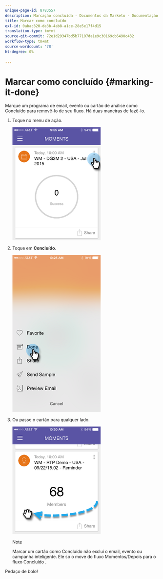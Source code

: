 ```yaml
---
unique-page-id: 8783557
description: Marcação concluída - Documentos da Marketo - Documentação do produto
title: Marcar como concluído
exl-id: 0abac320-da3b-4ab8-a1ce-28e5e17f4d15
translation-type: tm+mt
source-git-commit: 72e1d29347bd5b77107da1e9c30169cb6490c432
workflow-type: tm+mt
source-wordcount: '78'
ht-degree: 0%

---
```


# Marcar como concluído {#marking-it-done}

Marque um programa de email, evento ou cartão de análise como Concluído para removê-lo de seu fluxo. Há duas maneiras de fazê-lo.

1. Toque no menu de ação.

   ![](assets/image2015-7-14-17-3a32-3a35.png)

1. Toque em **Concluído**.

   ![](assets/image2015-7-14-17-3a36-3a31.png)

1. Ou passe o cartão para qualquer lado.

   ![](assets/image2015-9-25-9-3a46-3a6.png)

   >[!NOTE]
   >
   >Marcar um cartão como Concluído não exclui o email, evento ou campanha inteligente. Ele só o move do fluxo Momentos/Depois para o fluxo Concluído .

Pedaço de bolo!
